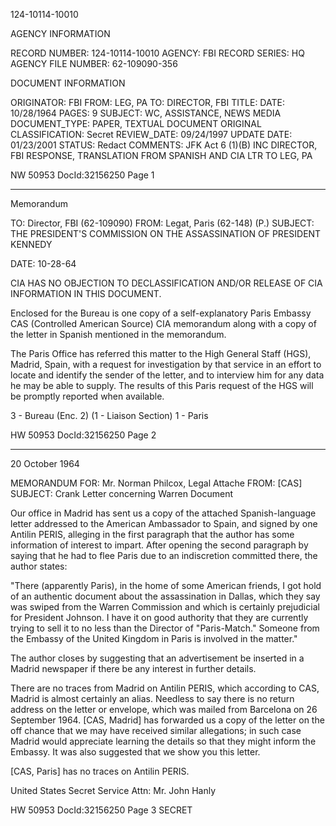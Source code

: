 124-10114-10010

AGENCY INFORMATION

RECORD NUMBER: 124-10114-10010
AGENCY: FBI
RECORD SERIES: HQ
AGENCY FILE NUMBER: 62-109090-356

DOCUMENT INFORMATION

ORIGINATOR: FBI
FROM: LEG, PA
TO: DIRECTOR, FBI
TITLE:
DATE: 10/28/1964
PAGES: 9
SUBJECT: WC, ASSISTANCE, NEWS MEDIA
DOCUMENT_TYPE: PAPER, TEXTUAL DOCUMENT
ORIGINAL CLASSIFICATION: Secret
REVIEW_DATE: 09/24/1997 UPDATE DATE: 01/23/2001
STATUS: Redact
COMMENTS: JFK Act 6 (1)(B) INC DIRECTOR, FBI RESPONSE, TRANSLATION FROM SPANISH AND CIA LTR TO LEG, PA

NW 50953 DocId:32156250 Page 1

---

Memorandum

TO: Director, FBI (62-109090)
FROM: Legat, Paris (62-148) (P.)
SUBJECT: THE PRESIDENT'S COMMISSION ON THE ASSASSINATION OF PRESIDENT KENNEDY

DATE: 10-28-64

CIA HAS NO OBJECTION TO DECLASSIFICATION AND/OR RELEASE OF CIA INFORMATION IN THIS DOCUMENT.

Enclosed for the Bureau is one copy of a self-explanatory Paris Embassy CAS (Controlled American Source) CIA memorandum along with a copy of the letter in Spanish mentioned in the memorandum.

The Paris Office has referred this matter to the High General Staff (HGS), Madrid, Spain, with a request for investigation by that service in an effort to locate and identify the sender of the letter, and to interview him for any data he may be able to supply. The results of this Paris request of the HGS will be promptly reported when available.

3 - Bureau (Enc. 2)
(1 - Liaison Section)
1 - Paris

HW 50953 DocId:32156250 Page 2

---

20 October 1964

MEMORANDUM FOR: Mr. Norman Philcox, Legal Attache
FROM: [CAS]
SUBJECT: Crank Letter concerning Warren Document

Our office in Madrid has sent us a copy of the attached Spanish-language letter addressed to the American Ambassador to Spain, and signed by one Antilin PERIS, alleging in the first paragraph that the author has some information of interest to impart. After opening the second paragraph by saying that he had to flee Paris due to an indiscretion committed there, the author states:

"There (apparently Paris), in the home of some American friends, I got hold of an authentic document about the assassination in Dallas, which they say was swiped from the Warren Commission and which is certainly prejudicial for President Johnson. I have it on good authority that they are currently trying to sell it to no less than the Director of "Paris-Match." Someone from the Embassy of the United Kingdom in Paris is involved in the matter."

The author closes by suggesting that an advertisement be inserted in a Madrid newspaper if there be any interest in further details.

There are no traces from Madrid on Antilin PERIS, which according to CAS, Madrid is almost certainly an alias. Needless to say there is no return address on the letter or envelope, which was mailed from Barcelona on 26 September 1964. [CAS, Madrid] has forwarded us a copy of the letter on the off chance that we may have received similar allegations; in such case Madrid would appreciate learning the details so that they might inform the Embassy. It was also suggested that we show you this letter.

[CAS, Paris] has no traces on Antilin PERIS.

United States Secret Service
Attn: Mr. John Hanly

HW 50953 DocId:32156250 Page 3
SECRET
